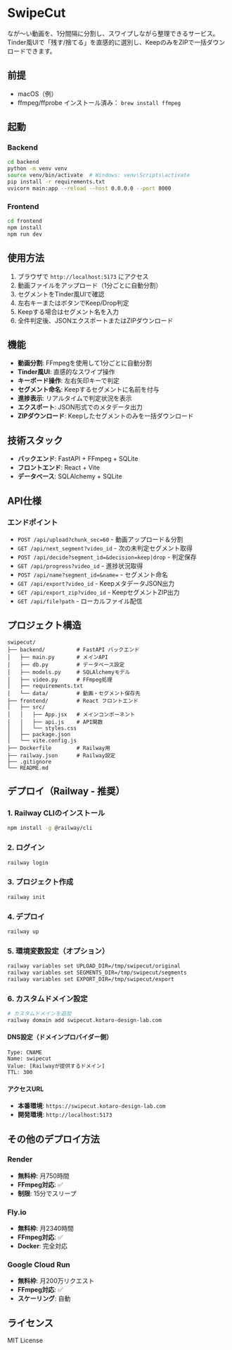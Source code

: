 # SwipeCut

なが〜い動画を、1分間隔に分割し、スワイプしながら整理できるサービス。Tinder風UIで「残す/捨てる」を直感的に選別し、KeepのみをZIPで一括ダウンロードできます。

## 前提

- macOS（例）
- ffmpeg/ffprobe インストール済み： `brew install ffmpeg`

## 起動

### Backend

```bash
cd backend
python -m venv venv
source venv/bin/activate  # Windows: venv\Scripts\activate
pip install -r requirements.txt
uvicorn main:app --reload --host 0.0.0.0 --port 8000
```

### Frontend

```bash
cd frontend
npm install
npm run dev
```

## 使用方法

1. ブラウザで `http://localhost:5173` にアクセス
2. 動画ファイルをアップロード（1分ごとに自動分割）
3. セグメントをTinder風UIで確認
4. 左右キーまたはボタンでKeep/Drop判定
5. Keepする場合はセグメント名を入力
6. 全件判定後、JSONエクスポートまたはZIPダウンロード

## 機能

- **動画分割**: FFmpegを使用して1分ごとに自動分割
- **Tinder風UI**: 直感的なスワイプ操作
- **キーボード操作**: 左右矢印キーで判定
- **セグメント命名**: Keepするセグメントに名前を付与
- **進捗表示**: リアルタイムで判定状況を表示
- **エクスポート**: JSON形式でのメタデータ出力
- **ZIPダウンロード**: Keepしたセグメントのみを一括ダウンロード

## 技術スタック

- **バックエンド**: FastAPI + FFmpeg + SQLite
- **フロントエンド**: React + Vite
- **データベース**: SQLAlchemy + SQLite

## API仕様

### エンドポイント

- `POST /api/upload?chunk_sec=60` - 動画アップロード＆分割
- `GET /api/next_segment?video_id` - 次の未判定セグメント取得
- `POST /api/decide?segment_id=&decision=keep|drop` - 判定保存
- `GET /api/progress?video_id` - 進捗状況取得
- `POST /api/name?segment_id=&name=` - セグメント命名
- `GET /api/export?video_id` - KeepメタデータJSON出力
- `GET /api/export_zip?video_id` - KeepセグメントZIP出力
- `GET /api/file?path` - ローカルファイル配信

## プロジェクト構造

```
swipecut/
├── backend/          # FastAPI バックエンド
│   ├── main.py       # メインAPI
│   ├── db.py         # データベース設定
│   ├── models.py     # SQLAlchemyモデル
│   ├── video.py      # FFmpeg処理
│   ├── requirements.txt
│   └── data/         # 動画・セグメント保存先
├── frontend/         # React フロントエンド
│   ├── src/
│   │   ├── App.jsx   # メインコンポーネント
│   │   ├── api.js    # API関数
│   │   └── styles.css
│   ├── package.json
│   └── vite.config.js
├── Dockerfile        # Railway用
├── railway.json      # Railway設定
├── .gitignore
└── README.md
```

## デプロイ（Railway - 推奨）

### 1. Railway CLIのインストール
```bash
npm install -g @railway/cli
```

### 2. ログイン
```bash
railway login
```

### 3. プロジェクト作成
```bash
railway init
```

### 4. デプロイ
```bash
railway up
```

### 5. 環境変数設定（オプション）
```bash
railway variables set UPLOAD_DIR=/tmp/swipecut/original
railway variables set SEGMENTS_DIR=/tmp/swipecut/segments
railway variables set EXPORT_DIR=/tmp/swipecut/export
```

### 6. カスタムドメイン設定
```bash
# カスタムドメインを追加
railway domain add swipecut.kotaro-design-lab.com
```

#### DNS設定（ドメインプロバイダー側）
```
Type: CNAME
Name: swipecut
Value: [Railwayが提供するドメイン]
TTL: 300
```

#### アクセスURL
- **本番環境**: `https://swipecut.kotaro-design-lab.com`
- **開発環境**: `http://localhost:5173`

## その他のデプロイ方法

### Render
- **無料枠**: 月750時間
- **FFmpeg対応**: ✅
- **制限**: 15分でスリープ

### Fly.io
- **無料枠**: 月2340時間
- **FFmpeg対応**: ✅
- **Docker**: 完全対応

### Google Cloud Run
- **無料枠**: 月200万リクエスト
- **FFmpeg対応**: ✅
- **スケーリング**: 自動

## ライセンス

MIT License